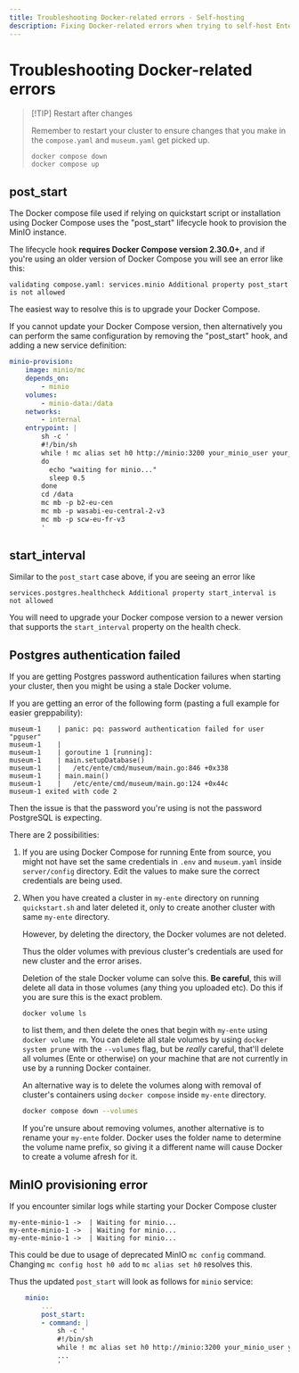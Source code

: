 ```yaml
---
title: Troubleshooting Docker-related errors - Self-hosting
description: Fixing Docker-related errors when trying to self-host Ente
---
```


# Troubleshooting Docker-related errors

> [!TIP] Restart after changes
>
> Remember to restart your cluster to ensure changes that you make in the
> `compose.yaml` and `museum.yaml` get picked up.
>
> ```shell
> docker compose down
> docker compose up
> ```

## post_start

The Docker compose file used if relying on quickstart script or installation
using Docker Compose uses the "post_start" lifecycle hook to provision the MinIO
instance.

The lifecycle hook **requires Docker Compose version 2.30.0+**, and if you're
using an older version of Docker Compose you will see an error like this:

```
validating compose.yaml: services.minio Additional property post_start is not allowed
```

The easiest way to resolve this is to upgrade your Docker Compose.

If you cannot update your Docker Compose version, then alternatively you can
perform the same configuration by removing the "post_start" hook, and adding a
new service definition:

```yaml
minio-provision:
    image: minio/mc
    depends_on:
        - minio
    volumes:
        - minio-data:/data
    networks:
        - internal
    entrypoint: |
        sh -c '
        #!/bin/sh
        while ! mc alias set h0 http://minio:3200 your_minio_user your_minio_pass
        do
          echo "waiting for minio..."
          sleep 0.5
        done
        cd /data
        mc mb -p b2-eu-cen
        mc mb -p wasabi-eu-central-2-v3
        mc mb -p scw-eu-fr-v3
        '
```

## start_interval

Similar to the `post_start` case above, if you are seeing an error like

```
services.postgres.healthcheck Additional property start_interval is not allowed
```

You will need to upgrade your Docker compose version to a newer version that
supports the `start_interval` property on the health check.

## Postgres authentication failed

If you are getting Postgres password authentication failures when starting your
cluster, then you might be using a stale Docker volume.

If you are getting an error of the following form (pasting a full example for
easier greppability):

```
museum-1    | panic: pq: password authentication failed for user "pguser"
museum-1    |
museum-1    | goroutine 1 [running]:
museum-1    | main.setupDatabase()
museum-1    |   /etc/ente/cmd/museum/main.go:846 +0x338
museum-1    | main.main()
museum-1    |   /etc/ente/cmd/museum/main.go:124 +0x44c
museum-1 exited with code 2
```

Then the issue is that the password you're using is not the password PostgreSQL
is expecting.

There are 2 possibilities:

1. If you are using Docker Compose for running Ente from source, you might not
   have set the same credentials in `.env` and `museum.yaml` inside
   `server/config` directory. Edit the values to make sure the correct
   credentials are being used.
2. When you have created a cluster in `my-ente` directory on running
   `quickstart.sh` and later deleted it, only to create another cluster with
   same `my-ente` directory.

    However, by deleting the directory, the Docker volumes are not deleted.

    Thus the older volumes with previous cluster's credentials are used for new
    cluster and the error arises.

    Deletion of the stale Docker volume can solve this. **Be careful**, this
    will delete all data in those volumes (any thing you uploaded etc). Do this
    if you are sure this is the exact problem.

    ```shell
    docker volume ls
    ```

    to list them, and then delete the ones that begin with `my-ente` using
    `docker volume rm`. You can delete all stale volumes by using
    `docker system prune` with the `--volumes` flag, but be _really_ careful,
    that'll delete all volumes (Ente or otherwise) on your machine that are not
    currently in use by a running Docker container.

    An alternative way is to delete the volumes along with removal of cluster's
    containers using `docker compose` inside `my-ente` directory.

    ```sh
    docker compose down --volumes
    ```

    If you're unsure about removing volumes, another alternative is to rename
    your `my-ente` folder. Docker uses the folder name to determine the volume
    name prefix, so giving it a different name will cause Docker to create a
    volume afresh for it.

## MinIO provisioning error

If you encounter similar logs while starting your Docker Compose cluster

```
my-ente-minio-1 ->  | Waiting for minio...
my-ente-minio-1 ->  | Waiting for minio...
my-ente-minio-1 ->  | Waiting for minio...
```

This could be due to usage of deprecated MinIO `mc config` command. Changing
`mc config host h0 add` to `mc alias set h0` resolves this.

Thus the updated `post_start` will look as follows for `minio` service:

```yaml
    minio:
        ...
        post_start:
        - command: |
            sh -c '
            #!/bin/sh
            while ! mc alias set h0 http://minio:3200 your_minio_user your_minio_pass 2>/dev/null
            ...
            '
```
